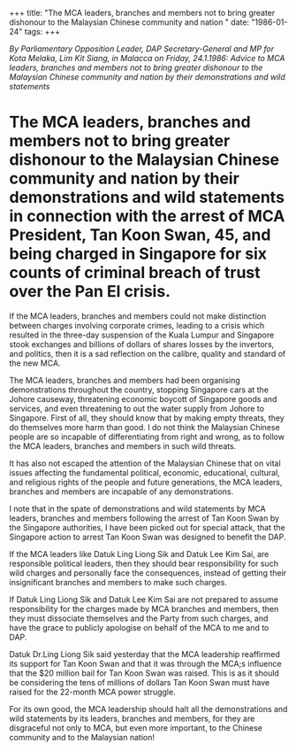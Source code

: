 +++ 
title: "The MCA leaders, branches and members not to bring greater dishonour to the Malaysian Chinese community and nation "
date: "1986-01-24"
tags:
+++

_By Parliamentary Opposition Leader, DAP Secretary-General and MP for Kota Melaka, Lim Kit Siang, in Malacca on Friday, 24.1.1986:
Advice to MCA leaders, branches and members not to bring greater dishonour to the Malaysian Chinese community and nation by their demonstrations and wild statements_

# The MCA leaders, branches and members not to bring greater dishonour to the Malaysian Chinese community and nation by their demonstrations and wild statements in connection with the arrest of MCA President, Tan Koon Swan, 45, and being charged in Singapore for six counts of criminal breach of trust over the Pan El crisis.
		
If the MCA leaders, branches and members could not make distinction between charges involving corporate crimes, leading to a crisis which resulted in the three-day suspension of the Kuala Lumpur and Singapore stook exchanges and billions of dollars of shares losses by the invertors, and politics, then it is a sad reflection on the calibre, quality and standard of the new MCA.</u>
		
The MCA leaders, branches and members had been organising demonstrations throughout the country, stopping Singapore cars at the Johore causeway, threatening economic boycott of Singapore goods and services, and even threatening to out the water supply from Johore to Singapore. First of all, they should know that by making empty threats, they do themselves more harm than good. I do not think the Malaysian Chinese people are so incapable of differentiating from right and wrong, as to follow the MCA leaders, branches and members in such wild threats.
		
It has also not escaped the attention of the Malaysian Chinese that on vital issues affecting the fundamental political, economic, educational, cultural, and religious rights of the people and future generations, the MCA leaders, branches and members are incapable of any demonstrations.
		
I note that in the spate of demonstrations and wild statements by MCA leaders, branches and members following the arrest of Tan Koon Swan by the Singapore authorities, I have been picked out for special attack, that the Singapore action to arrest Tan Koon Swan was designed to benefit the DAP.
		
If the MCA leaders like Datuk Ling Liong Sik and Datuk Lee Kim Sai, are responsible political leaders, then they should bear responsibility for such wild charges and personally face the consequences, instead of getting their insignificant branches and members to make such charges.
		
If Datuk Ling Liong Sik and Datuk Lee Kim Sai are not prepared to assume responsibility for the charges made by MCA branches and members, then they must dissociate themselves and the Party from such charges, and have the grace to publicly apologise on behalf of the MCA to me and to DAP.
		
Datuk Dr.Ling Liong Sik said yesterday that the MCA leadership reaffirmed its support for Tan Koon Swan and that it was through the MCA;s influence that the $20 million bail for Tan Koon Swan was raised. This is as it should be considering the tens of millions of dollars Tan Koon Swan must have raised for the 22-month MCA power struggle.
		
For its own good, the MCA leadership should halt all the demonstrations and wild statements by its leaders, branches and members, for they are disgraceful not only to MCA, but even more important, to the Chinese community and to the Malaysian nation!
 
